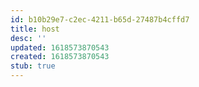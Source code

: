 ```yaml
---
id: b10b29e7-c2ec-4211-b65d-27487b4cffd7
title: host
desc: ''
updated: 1618573870543
created: 1618573870543
stub: true
---
```


